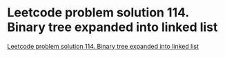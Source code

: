# Leetcode problem solution 114. Binary tree expanded into linked list
[Leetcode problem solution 114. Binary tree expanded into linked list](https://aiwithcloud.com/2022/09/19/leetcode_problem_solution_114-_binary_tree_expanded_into_linked_list/)